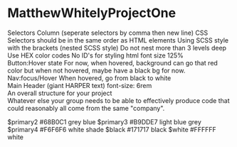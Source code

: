 # MatthewWhitelyProjectOne
	
Selectors	Column (seperate selectors by comma then new line)
	CSS Selectors should be in the same order as HTML elements
	Using SCSS style with the brackets (nested SCSS style)
	Do not nest more than 3 levels deep
	Use HEX color codes
	No ID's for styling
  html font size	125%			
Button:Hover state	For now, when hovered, background can go that red color
but when not hovered, maybe have a black bg for now. 			
Nav:focus/Hover	When hovered, go from black to white			
Main Header (giant HARPER text)	font-size: 6rem			
An overall structure for your project				
Whatever else your group needs to be able to effectively produce code that could reasonably all come from the same "company".				

$primary2	#68B0C1	grey blue
$primary3	#B9DDE7	light blue grey
$primary4	#F6F6F6	white shade
$black	#171717	black
$white	#FFFFFF	white  
